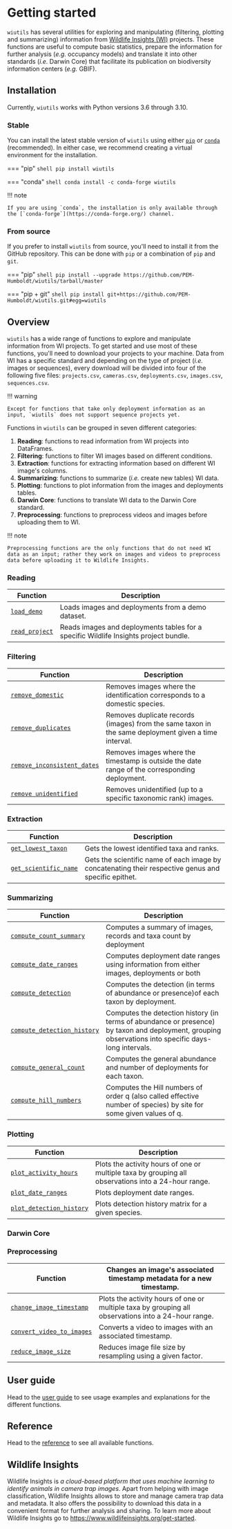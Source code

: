 # Getting started

`wiutils` has several utilities for exploring and manipulating (filtering, plotting and summarizing) information from [Wildlife Insights (WI)](https://www.wildlifeinsights.org/) projects. These functions are useful to compute basic statistics, prepare the information for further analysis (*e.g.* occupancy models) and translate it into other standards (*i.e.* Darwin Core) that facilitate its publication on biodiversity information centers (*e.g.* GBIF).

## Installation
Currently, `wiutils` works with Python versions 3.6 through 3.10.

### Stable
You can install the latest stable version of `wiutils` using either [`pip`](https://pip.pypa.io) or [`conda`](https://docs.conda.io) (recommended). In either case, we recommend creating a virtual environment for the installation.

=== "pip"
    ```shell
    pip install wiutils
    ```

=== "conda"
    ```shell
    conda install -c conda-forge wiutils
    ```

!!! note

    If you are using `conda`, the installation is only available through the [`conda-forge`](https://conda-forge.org/) channel.

### From source
If you prefer to install `wiutils` from source, you'll need to install it from the GitHub repository. This can be done with `pip` or a combination of `pip` and `git`.

=== "pip"
    ```shell
    pip install --upgrade https://github.com/PEM-Humboldt/wiutils/tarball/master
    ```

=== "pip + git"
    ```shell
    pip install git+https://github.com/PEM-Humboldt/wiutils.git#egg=wiutils
    ```

## Overview
`wiutils` has a wide range of functions to explore and manipulate information from WI projects. To get started and use most of these functions, you'll need to download your projects to your machine. Data from WI has a specific standard and depending on the type of project (*i.e.* images or sequences), every download will be divided into four of the following five files: `projects.csv`, `cameras.csv`, `deployments.csv`, `images.csv`, `sequences.csv`.

!!! warning

    Except for functions that take only deployment information as an input, `wiutils` does not support sequence projects yet.

Functions in `wiutils` can be grouped in seven different categories:

1. **Reading**: functions to read information from WI projects into DataFrames.
2. **Filtering**: functions to filter WI images based on different conditions.
3. **Extraction**: functions for extracting information based on different WI image's columns.
4. **Summarizing**: functions to summarize (*i.e.* create new tables) WI data.
5. **Plotting**: functions to plot information from the images and deployments tables.
6. **Darwin Core**: functions to translate WI data to the Darwin Core standard.
7. **Preprocessing**: functions to preprocess videos and images before uploading them to WI.

!!! note

    Preprocessing functions are the only functions that do not need WI data as an input; rather they work on images and videos to preprocess data before uploading it to Wildlife Insights.

### Reading
| Function                                                  | Description                                                                          |
|-----------------------------------------------------------|--------------------------------------------------------------------------------------|
| [`load_demo`](reference/reading/#wiutils.load_demo)       | Loads images and deployments from a demo dataset.                                    |
| [`read_project`](reference/reading/#wiutils.read_project) | Reads images and deployments tables for a specific Wildlife Insights project bundle. |

### Filtering
| Function                                                                              | Description                                                                                          |
|---------------------------------------------------------------------------------------|------------------------------------------------------------------------------------------------------|
| [`remove_domestic`](reference/filtering/#wiutils.remove_domestic)                     | Removes images where the identification corresponds to a domestic species.                           |
| [`remove_duplicates`](reference/filtering/#wiutils.remove_duplicates)                 | Removes duplicate records (images) from the same taxon in the same deployment given a time interval. |
| [`remove_inconsistent_dates`](reference/filtering/#wiutils.remove_inconsistent_dates) | Removes images where the timestamp is outside the date range of the corresponding deployment.        |
| [`remove unidentified`](reference/filtering/#wiutils.remove_unidentified)             | Removes unidentified (up to a specific taxonomic rank) images.                                       |

### Extraction
| Function                                                                   | Description                                                                                          |
|----------------------------------------------------------------------------|------------------------------------------------------------------------------------------------------|
| [`get_lowest_taxon`](reference/extraction/#wiutils.get_lowest_taxon)       | Gets the lowest identified taxa and ranks.                                                           |
| [`get_scientific_name`](reference/extraction/#wiutils.get_scientific_name) | Gets the scientific name of each image by concatenating their respective genus and specific epithet. |

### Summarizing
| Function                                                                                | Description                                                                                                                                          |
|-----------------------------------------------------------------------------------------|------------------------------------------------------------------------------------------------------------------------------------------------------|
| [`compute_count_summary`](reference/summarizing/#wiutils.compute_count_summary)         | Computes a summary of images, records and taxa count by deployment                                                                                   |
| [`compute_date_ranges`](reference/summarizing/#wiutils.compute_date_ranges)             | Computes deployment date ranges using information from either images, deployments or both                                                            |
| [`compute_detection`](reference/summarizing/#wiutils.compute_detection)                 | Computes the detection (in terms of abundance or presence)of each taxon by deployment.                                                               |
| [`compute_detection_history`](reference/summarizing/#wiutils.compute_detection_history) | Computes the detection history (in terms of abundance or presence) by taxon and deployment, grouping observations into specific days-long intervals. |
| [`compute_general_count`](reference/summarizing/#wiutils.compute_general_count)         | Computes the general abundance and number of deployments for each taxon.                                                                             |
| [`compute_hill_numbers`](reference/summarizing/#wiutils.compute_hill_numbers)           | Computes the Hill numbers of order q (also called effective number of species) by site for some given values of q.                                   |

### Plotting
| Function                                                                       | Description                                                                                         |
|--------------------------------------------------------------------------------|-----------------------------------------------------------------------------------------------------|
| [`plot_activity_hours`](reference/plotting/#wiutils.plot_activity_hours)       | Plots the activity hours of one or multiple taxa by grouping all observations into a 24-hour range. |
| [`plot_date_ranges`](reference/plotting/#wiutils.plot_date_ranges)             | Plots deployment date ranges.                                                                       |
| [`plot_detection_history`](reference/plotting/#wiutils.plot_detection_history) | Plots detection history matrix for a given species.                                                 |

### Darwin Core


### Preprocessing
| Function                                                                              | Changes an image's associated timestamp metadata for a new timestamp.                               |
|---------------------------------------------------------------------------------------|-----------------------------------------------------------------------------------------------------|
| [`change_image_timestamp`](reference/preprocessing/#wiutils.change_image_timestamp)   | Plots the activity hours of one or multiple taxa by grouping all observations into a 24-hour range. |
| [`convert_video_to_images`](reference/preprocessing/#wiutils.convert_video_to_images) | Converts a video to images with an associated timestamp.                                            |
| [`reduce_image_size`](reference/preprocessing/#wiutils.reduce_image_size)             | Reduces image file size by resampling using a given factor.                                         |

## User guide
Head to the [user guide](guide/index.md) to see usage examples and explanations for the different functions.

## Reference
Head to the [reference](reference.md) to see all available functions.

## Wildlife Insights
Wildlife Insights is *a cloud-based platform that uses machine learning to identify animals in camera trap images*. Apart from helping with image classification, Wildlife Insights allows to store and manage camera trap data and metadata. It also offers the possibility to download this data in a convenient format for further analysis and sharing. To learn more about Wildlife Insights go to <https://www.wildlifeinsights.org/get-started>.


